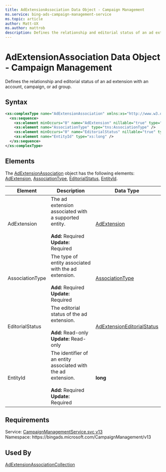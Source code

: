 ```yaml
---
title: AdExtensionAssociation Data Object - Campaign Management
ms.service: bing-ads-campaign-management-service
ms.topic: article
author: Matt-UX
ms.author: mattrob
description: Defines the relationship and editorial status of an ad extension with an account, campaign, or ad group.
---
```

# AdExtensionAssociation Data Object - Campaign Management
Defines the relationship and editorial status of an ad extension with an account, campaign, or ad group.

## Syntax
```xml
<xs:complexType name="AdExtensionAssociation" xmlns:xs="http://www.w3.org/2001/XMLSchema">
  <xs:sequence>
    <xs:element minOccurs="0" name="AdExtension" nillable="true" type="tns:AdExtension" />
    <xs:element name="AssociationType" type="tns:AssociationType" />
    <xs:element minOccurs="0" name="EditorialStatus" nillable="true" type="tns:AdExtensionEditorialStatus" />
    <xs:element name="EntityId" type="xs:long" />
  </xs:sequence>
</xs:complexType>
```

## <a name="elements"></a>Elements

The [AdExtensionAssociation](adextensionassociation.md) object has the following elements: [AdExtension](#adextension), [AssociationType](#associationtype), [EditorialStatus](#editorialstatus), [EntityId](#entityid).

|Element|Description|Data Type|
|-----------|---------------|-------------|
|<a name="adextension"></a>AdExtension|The ad extension associated with a supported entity.<br/><br/>**Add:** Required<br/>**Update:** Required|[AdExtension](adextension.md)|
|<a name="associationtype"></a>AssociationType|The type of entity associated with the ad extension.<br/><br/>**Add:** Required<br/>**Update:** Required|[AssociationType](associationtype.md)|
|<a name="editorialstatus"></a>EditorialStatus|The editorial status of the ad extension.<br/><br/>**Add:** Read-only<br/>**Update:** Read-only|[AdExtensionEditorialStatus](adextensioneditorialstatus.md)|
|<a name="entityid"></a>EntityId|The identifier of an entity associated with the ad extension.<br/><br/>**Add:** Required<br/>**Update:** Required|**long**|

## Requirements
Service: [CampaignManagementService.svc v13](https://campaign.api.bingads.microsoft.com/Api/Advertiser/CampaignManagement/v13/CampaignManagementService.svc)  
Namespace: https\://bingads.microsoft.com/CampaignManagement/v13  

## Used By
[AdExtensionAssociationCollection](adextensionassociationcollection.md)  
